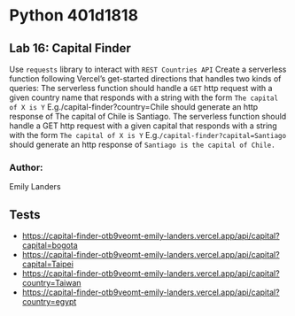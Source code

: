 # Python 401d1818

## Lab 16: Capital Finder

Use `requests` library to interact with `REST Countries API`
Create a serverless function following Vercel’s get-started directions that handles two kinds of queries:
The serverless function should handle a `GET` http request with a given country name that responds with a string with the form `The capital of X is Y`
E.g./capital-finder?country=Chile should generate an http response of The capital of Chile is Santiago.
The serverless function should handle a GET http request with a given capital that responds with a string with the form `The capital of X is Y`
E.g.`/capital-finder?capital=Santiago` should generate an http response of `Santiago is the capital of Chile.`

### Author: 

Emily Landers


## Tests

- https://capital-finder-otb9veomt-emily-landers.vercel.app/api/capital?capital=bogota 
- https://capital-finder-otb9veomt-emily-landers.vercel.app/api/capital?capital=Taipei 
- https://capital-finder-otb9veomt-emily-landers.vercel.app/api/capital?country=Taiwan
- https://capital-finder-otb9veomt-emily-landers.vercel.app/api/capital?country=egypt 

